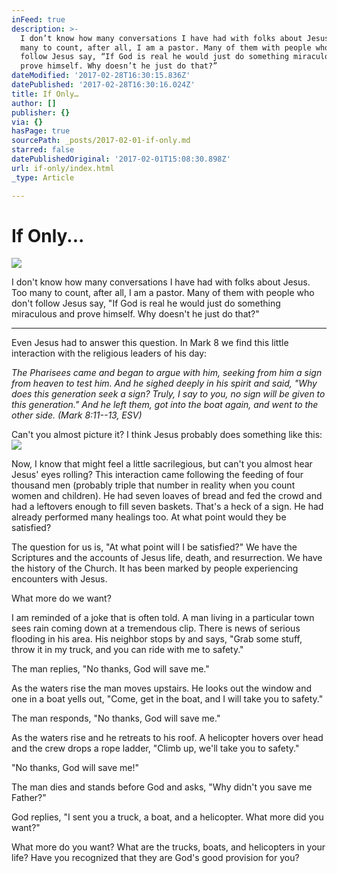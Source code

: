 ```yaml
---
inFeed: true
description: >-
  I don’t know how many conversations I have had with folks about Jesus. Too
  many to count, after all, I am a pastor. Many of them with people who don’t
  follow Jesus say, “If God is real he would just do something miraculous and
  prove himself. Why doesn’t he just do that?”
dateModified: '2017-02-28T16:30:15.836Z'
datePublished: '2017-02-28T16:30:16.024Z'
title: If Only…
author: []
publisher: {}
via: {}
hasPage: true
sourcePath: _posts/2017-02-01-if-only.md
starred: false
datePublishedOriginal: '2017-02-01T15:08:30.898Z'
url: if-only/index.html
_type: Article

---
```

# If Only...
![](https://imgflo.herokuapp.com/graph/2b2431f8e7ba7b0/abedeebbe34f4fa0a4a5bef7ec323e54/croprotate.jpg?cropheight=3263&cropwidth=4928&degrees=0&input=https%3A%2F%2Fthe-grid-user-content.s3-us-west-2.amazonaws.com%2Fbbc3e7a9-ce60-4e6c-8dcf-5882b1e57e14.jpg&x=0&y=0)

I don't know how many conversations I have had with folks about Jesus. Too many to count, after all, I am a pastor. Many of them with people who don't follow Jesus say, "If God is real he would just do something miraculous and prove himself. Why doesn't he just do that?"

---

Even Jesus had to answer this question. In Mark 8 we find this little interaction with the religious leaders of his day:

_The Pharisees came and began to argue with him, seeking from him a sign from heaven to test him. And he sighed deeply in his spirit and said, "Why does this generation seek a sign? Truly, I say to you, no sign will be given to this generation." And he left them, got into the boat again, and went to the other side. (Mark 8:11--13, ESV)_

Can't you almost picture it? I think Jesus probably does something like this:
![](https://the-grid-user-content.s3-us-west-2.amazonaws.com/5c3065db-3e00-4831-97c5-63f8e2f55720.gif)

Now, I know that might feel a little sacrilegious, but can't you almost hear Jesus' eyes rolling? This interaction came following the feeding of four thousand men (probably triple that number in reality when you count women and children). He had seven loaves of bread and fed the crowd and had a leftovers enough to fill seven baskets. That's a heck of a sign. He had already performed many healings too. At what point would they be satisfied?

The question for us is, "At what point will I be satisfied?" We have the Scriptures and the accounts of Jesus life, death, and resurrection. We have the history of the Church. It has been marked by people experiencing encounters with Jesus.

What more do we want?

I am reminded of a joke that is often told. A man living in a particular town sees rain coming down at a tremendous clip. There is news of serious flooding in his area. His neighbor stops by and says, "Grab some stuff, throw it in my truck, and you can ride with me to safety."

The man replies, "No thanks, God will save me."

As the waters rise the man moves upstairs. He looks out the window and one in a boat yells out, "Come, get in the boat, and I will take you to safety."

The man responds, "No thanks, God will save me."

As the waters rise and he retreats to his roof. A helicopter hovers over head and the crew drops a rope ladder, "Climb up, we'll take you to safety."

"No thanks, God will save me!"

The man dies and stands before God and asks, "Why didn't you save me Father?"

God replies, "I sent you a truck, a boat, and a helicopter. What more did you want?"

What more do you want? What are the trucks, boats, and helicopters in your life? Have you recognized that they are God's good provision for you?